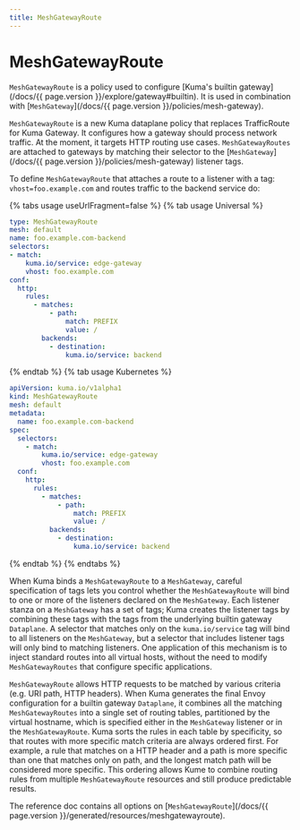 ```yaml
---
title: MeshGatewayRoute
---
```

# MeshGatewayRoute

`MeshGatewayRoute` is a policy used to configure [Kuma's builtin gateway](/docs/{{ page.version }}/explore/gateway#builtin).
It is used in combination with [`MeshGateway`](/docs/{{ page.version }}/policies/mesh-gateway).

`MeshGatewayRoute` is a new Kuma dataplane policy that replaces TrafficRoute for Kuma Gateway.
It configures how a gateway should process network traffic.
At the moment, it targets HTTP routing use cases.
`MeshGatewayRoutes` are attached to gateways by matching their selector to the [`MeshGateway`](/docs/{{ page.version }}/policies/mesh-gateway) listener tags.

To define `MeshGatewayRoute` that attaches a route to a listener with a tag: `vhost=foo.example.com` and routes traffic to the backend service do:

{% tabs usage useUrlFragment=false %}
{% tab usage Universal %}
```yaml
type: MeshGatewayRoute
mesh: default
name: foo.example.com-backend 
selectors:
- match:
    kuma.io/service: edge-gateway
    vhost: foo.example.com
conf:
  http:
    rules:
      - matches:
          - path:
              match: PREFIX
              value: /
        backends:
          - destination:
              kuma.io/service: backend
```
{% endtab %}
{% tab usage Kubernetes %}
```yaml
apiVersion: kuma.io/v1alpha1
kind: MeshGatewayRoute
mesh: default
metadata:
  name: foo.example.com-backend
spec:
  selectors:
    - match:
        kuma.io/service: edge-gateway
        vhost: foo.example.com
  conf:
    http:
      rules:
        - matches:
            - path:
                match: PREFIX
                value: /
          backends:
            - destination:
                kuma.io/service: backend
```
{% endtab %}
{% endtabs %}

When Kuma binds a `MeshGatewayRoute` to a `MeshGateway`, careful specification of tags lets you control whether the `MeshGatewayRoute` will bind to one or more of the listeners declared on the `MeshGateway`.
Each listener stanza on a `MeshGateway` has a set of tags; Kuma creates the listener tags by combining these tags with the tags from the underlying builtin gateway `Dataplane`.
A selector that matches only on the `kuma.io/service` tag will bind to all listeners on the `MeshGateway`, but a selector that includes listener tags will only bind to matching listeners.
One application of this mechanism is to inject standard routes into all virtual hosts, without the need to modify `MeshGatewayRoutes` that configure specific applications.

`MeshGatewayRoute` allows HTTP requests to be matched by various criteria (e.g. URI path, HTTP headers).
When Kuma generates the final Envoy configuration for a builtin gateway `Dataplane`, it combines all the matching `MeshGatewayRoutes` into a single set of routing tables, partitioned by the virtual hostname, which is specified either in the `MeshGateway` listener or in the `MeshGatewayRoute`.
Kuma sorts the rules in each table by specificity, so that routes with more specific match criteria are always ordered first.
For example, a rule that matches on a HTTP header and a path is more specific than one that matches only on path, and the longest match path will be considered more specific.
This ordering allows Kume to combine routing rules from multiple `MeshGatewayRoute` resources and still produce predictable results.

The reference doc contains all options on [`MeshGatewayRoute`](/docs/{{ page.version }}/generated/resources/meshgatewayroute).
